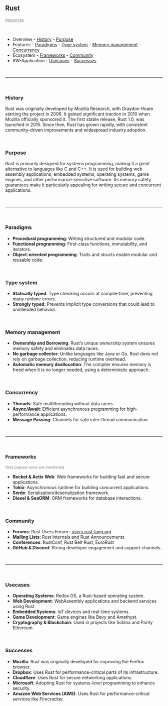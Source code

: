 ## Rust
<a style="color: grey; font-size: 12" href="./resources.md">Resources</a>

<br>

- Overview - [History](#history) - [Purpose](#purpose)
- Features - [Paradigms](#paradigms) - [Type system](#type-system) - [Memory management](#memory-management) - [Concurrency](#concurrency)
- Ecosystem - [Frameworks](#frameworks) - [Community](#community)
- RW-Application - [Usecases](#usecases) - [Successes](#successes)

<br>

---

<br>

### History

Rust was originally developed by Mozilla Research, with Graydon Hoare starting the project in 2006.
It gained significant traction in 2010 when Mozilla officially sponsored it. The first stable release,
Rust 1.0, was launched in 2015. Since then, Rust has grown rapidly, with consistent community-driven improvements
and widespread industry adoption.

<br>

### Purpose

Rust is primarily designed for systems programming, making it a great alternative to languages like C and C++.
It is used for building web assembly applications, embedded systems, operating systems, game engines, and other
performance-sensitive software. Its memory safety guarantees make it particularly appealing for writing secure and
concurrent applications.

<br>

---

<br>

### Paradigms

- **Procedural programming**: Writing structured and modular code.
- **Functional programming**: First-class functions, immutability, and iterators.
- **Object-oriented programming**: Traits and structs enable modular and reusable code.

<br>

### Type system

- **Statically typed**: Type checking occurs at compile-time, preventing many runtime errors.
- **Strongly typed**: Prevents implicit type conversions that could lead to unintended behavior.

<br>

### Memory management

- **Ownership and Borrowing**: Rust’s unique ownership system ensures memory safety and eliminates data races.
- **No garbage collector**: Unlike languages like Java or Go, Rust does not rely on garbage collection, reducing runtime overhead.
- **Automatic memory deallocation**: The compiler ensures memory is freed when it is no longer needed, using a deterministic approach.

<br>

### Concurrency

- **Threads**: Safe multithreading without data races.
- **Async/Await**: Efficient asynchronous programming for high-performance applications.
- **Message Passing**: Channels for safe inter-thread communication.

<br>

---

<br>

### Frameworks

<span style="color: grey; font-size: 12">Only popular ones are mentioned</span>
- **Rocket & Actix Web**: Web frameworks for building fast and secure applications.
- **Tokio**: Asynchronous runtime for building concurrent applications.
- **Serde**: Serialization/deserialization framework.
- **Diesel & SeaORM**: ORM frameworks for database interactions.

<br>

### Community

- **Forums**: Rust Users Forum : [users.rust-lang.org](https://users.rust-lang.org)
- **Mailing Lists**: Rust Internals and Rust Announcements
- **Conferences**: RustConf, Rust Belt Rust, EuroRust
- **GitHub & Discord**: Strong developer engagement and support channels.

<br>

---

<br>

### Usecases

- **Operating Systems**: Redox OS, a Rust-based operating system.
- **Web Development**: WebAssembly applications and backend services using Rust.
- **Embedded Systems**: IoT devices and real-time systems.
- **Game Development**: Game engines like Bevy and Amethyst.
- **Cryptography & Blockchain**: Used in projects like Solana and Parity Ethereum.

<br>

### Successes

- **Mozilla**: Rust was originally developed for improving the Firefox browser.
- **Dropbox**: Uses Rust for performance-critical parts of its infrastructure.
- **Cloudflare**: Uses Rust for secure networking applications.
- **Microsoft**: Adopting Rust for systems-level programming to enhance security.
- **Amazon Web Services (AWS)**: Uses Rust for performance-critical services like Firecracker.
